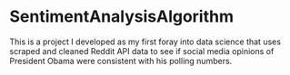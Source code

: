 # SentimentAnalysisAlgorithm

This is a project I developed as my first foray into data science that uses scraped and cleaned Reddit API data to see if social media opinions of President Obama were consistent with his polling numbers.
